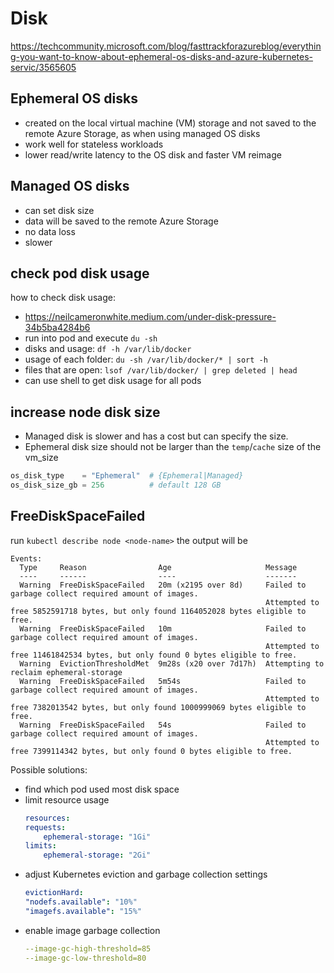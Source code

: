 # Disk

https://techcommunity.microsoft.com/blog/fasttrackforazureblog/everything-you-want-to-know-about-ephemeral-os-disks-and-azure-kubernetes-servic/3565605

## Ephemeral OS disks 
- created on the local virtual machine (VM) storage and not saved to the remote Azure Storage, as when using managed OS disks
- work well for stateless workloads
- lower read/write latency to the OS disk and faster VM reimage

## Managed OS disks
- can set disk size
- data will be saved to the remote Azure Storage
- no data loss
- slower

## check pod disk usage
how to check disk usage:
- https://neilcameronwhite.medium.com/under-disk-pressure-34b5ba4284b6
- run into pod and execute `du -sh`
- disks and usage: `df -h /var/lib/docker`
- usage of each folder: `du -sh /var/lib/docker/* | sort -h`
- files that are open: `lsof /var/lib/docker/ | grep deleted | head`
- can use shell to get disk usage for all pods
  
## increase node disk size
- Managed disk is slower and has a cost but can specify the size.
- Ephemeral disk size should not be larger than the `temp`/`cache` size of the vm_size
```tf
os_disk_type    = "Ephemeral"  # {Ephemeral|Managed}
os_disk_size_gb = 256          # default 128 GB
```

## FreeDiskSpaceFailed
run `kubectl describe node <node-name>` the output will be
```
Events:
  Type     Reason                Age                     Message
  ----     ------                ----                    -------
  Warning  FreeDiskSpaceFailed   20m (x2195 over 8d)     Failed to garbage collect required amount of images.
                                                         Attempted to free 5852591718 bytes, but only found 1164052028 bytes eligible to free.
  Warning  FreeDiskSpaceFailed   10m                     Failed to garbage collect required amount of images.
                                                         Attempted to free 11461842534 bytes, but only found 0 bytes eligible to free.
  Warning  EvictionThresholdMet  9m28s (x20 over 7d17h)  Attempting to reclaim ephemeral-storage
  Warning  FreeDiskSpaceFailed   5m54s                   Failed to garbage collect required amount of images.
                                                         Attempted to free 7382013542 bytes, but only found 1000999069 bytes eligible to free.
  Warning  FreeDiskSpaceFailed   54s                     Failed to garbage collect required amount of images.
                                                         Attempted to free 7399114342 bytes, but only found 0 bytes eligible to free.
```

Possible solutions:
- find which pod used most disk space
- limit resource usage
  ```yaml
  resources:
  requests:
      ephemeral-storage: "1Gi"
  limits:
      ephemeral-storage: "2Gi"
  ```
- adjust Kubernetes eviction and garbage collection settings
  ```yaml
  evictionHard:
  "nodefs.available": "10%"
  "imagefs.available": "15%"
  ```
- enable image garbage collection
  ```yaml
  --image-gc-high-threshold=85
  --image-gc-low-threshold=80
  ```
